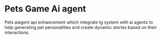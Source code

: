 # Pets Game Ai agent

Pets aiagent api enhancement which integrate tg system with ai agents to help generating pet personalities and create dynamic stories based on their interactions.
